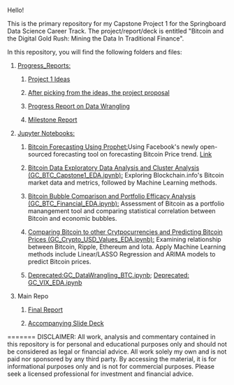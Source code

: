 Hello!

This is the primary repository for my Capstone Project 1 for the Springboard Data Science Career Track.  The project/report/deck is entitled "Bitcoin and the Digital Gold Rush: Mining the Data In Traditional Finance".

In this repository, you will find the following folders and files:

1. [Progress_Reports:](https://github.com/thegarrickchu/Springboard/tree/master/Progress_Reports)
  
    1. [Project 1 Ideas](https://github.com/thegarrickchu/Springboard/blob/master/Progress_Reports/Capstone%20Project%201%20Ideas)
  
    2. [After picking from the ideas, the project proposal](https://github.com/thegarrickchu/Springboard/blob/master/Progress_Reports/Capstone%20Project%201%20Proposal)  
  
    3. [Progress Report on Data Wrangling](https://github.com/thegarrickchu/Springboard/blob/master/Progress_Reports/Springboard%20Data%20Science%20Track%20%E2%80%93%20Capstone%20Project%201_%20Data_Wrangling_Summary.pdf)
  
    4. [Milestone Report](https://github.com/thegarrickchu/Springboard/blob/master/Progress_Reports/Springboard%20Capstone%20Project%201%20-%20Milestone%20Report_v2.pdf)
  
 2. [Jupyter Notebooks:](https://github.com/thegarrickchu/Springboard/tree/master/notebooks)
 
    1. [Bitcoin Forecasting Using Prophet:](https://github.com/thegarrickchu/Springboard/blob/master/notebooks/BTC_Price_Forecasting_Prophet.ipynb)Using Facebook's newly open-sourced forecasting tool on forecasting Bitcoin Price trend. [Link](https://research.fb.com/prophet-forecasting-at-scale/)
  
    2. [Bitcoin Data Exploratory Data Analysis and Cluster Analysis (GC_BTC_Capstone1_EDA.ipynb):](https://github.com/thegarrickchu/Springboard/blob/master/notebooks/GC_BTC_Capstone1_EDA.ipynb) Exploring Blockchain.info's Bitcoin market data and metrics, followed by Machine Learning methods.
  
    3. [Bitcoin Bubble Comparison and Portfolio Efficacy Analysis (GC_BTC_Financial_EDA.ipynb):](https://github.com/thegarrickchu/Springboard/blob/master/notebooks/GC_BTC_Financial_EDA.ipynb) Assessment of Bitcoin as a portfolio manangement tool and comparing statistical correlation between Bitcoin and economic bubbles.
  
    4. [Comparing Bitcoin to other Crytpocurrencies and Predicting Bitcoin Prices (GC_Crypto_USD_Values_EDA.ipynb):](https://github.com/thegarrickchu/Springboard/blob/master/notebooks/GC_Crypto_USD_Values_EDA.ipynb) Examining relationship between Bitcoin, Ripple, Ethereum and Iota.  Apply Machine Learning methods include Linear/LASSO Regression and ARIMA models to predict Bitcoin prices. 
  
    5. [Deprecated:GC_DataWrangling_BTC.ipynb](https://github.com/thegarrickchu/Springboard/blob/master/notebooks/GC_DataWrangling_BTC.ipynb); [Deprecated: GC_VIX_EDA.ipynb](https://github.com/thegarrickchu/Springboard/blob/master/notebooks/GC_VIX_EDA.ipynb)

3. Main Repo

    1. [Final Report](https://github.com/thegarrickchu/Springboard/blob/master/Springboard%20Capstone%20Project%201%20-%20Final%20Report%20(Garrick%20Chu).pdf) 
    
    2. [Accompanying Slide Deck](https://github.com/thegarrickchu/Springboard/blob/master/Capstone_Project_1_Deck_v2.pptx)
  
=======
DISCLAIMER: All work, analysis and commentary contained in this repository is for personal and educational purposes only and should not be considered as legal or financial advice.  All work solely my own and is not paid nor sponsored by any third party.  By accessing the material, it is for informational purposes only and is not for commercial purposes.  Please seek a licensed professional for investment and financial advice. 



